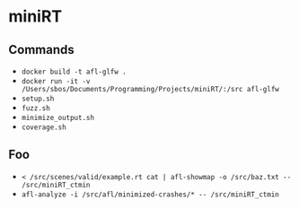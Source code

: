 # miniRT

## Commands
* `docker build -t afl-glfw .`
* `docker run -it -v /Users/sbos/Documents/Programming/Projects/miniRT/:/src afl-glfw`
* `setup.sh`
* `fuzz.sh`
* `minimize_output.sh`
* `coverage.sh`

## Foo
* `< /src/scenes/valid/example.rt cat | afl-showmap -o /src/baz.txt -- /src/miniRT_ctmin`
* `afl-analyze -i /src/afl/minimized-crashes/* -- /src/miniRT_ctmin`
